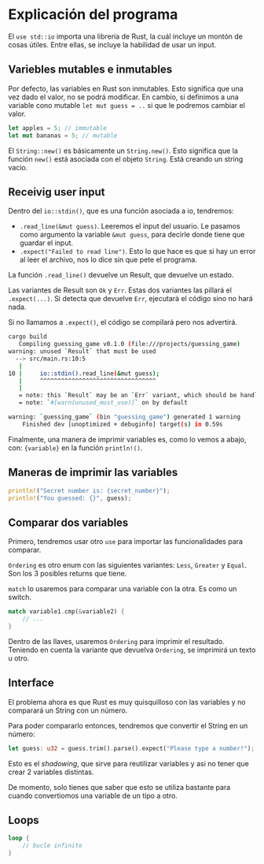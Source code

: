 # Explicación del programa

El `use std::io` importa una librería de Rust, la cuál incluye un montón de cosas útiles. Entre ellas, se incluye la habilidad de usar un input.

## Variebles mutables e inmutables

Por defecto, las variables en Rust son inmutables. Esto significa que una vez dado el valor, no se podrá modificar. En cambio, si definimos a una variable cono mutable `let mut guess = ..` si que le podremos cambiar el valor.

```rust
let apples = 5; // immutable
let mut bananas = 5; // mutable
```

El `String::new()` es básicamente un `String.new()`. Esto significa que la función `new()` está asociada con el objeto `String`. Está creando un string vacio.

## Receivig user input

Dentro del `io::stdin()`, que es una función asociada a io, tendremos:

- `.read_line(&mut guess)`. Leeremos el input del usuario. Le pasamos como argumento la variable `&mut guess`, para decirle donde tiene que guardar el input.
- `.expect("Failed to read line")`. Esto lo que hace es que si hay un error al leer el archivo, nos lo dice sin que pete el programa.

La función `.read_line()` devuelve un Result, que devuelve un estado.

Las variantes de Result son `Ok` y `Err`. Estas dos variantes las pillará el `.expect(...)`. Si detecta que devuelve `Err`, ejecutará el código sino no hará nada.

Si no llamamos a `.expect()`, el código se compilará pero nos advertirá.

```bash
cargo build
   Compiling guessing_game v0.1.0 (file:///projects/guessing_game)
warning: unused `Result` that must be used
  --> src/main.rs:10:5
   |
10 |     io::stdin().read_line(&mut guess);
   |     ^^^^^^^^^^^^^^^^^^^^^^^^^^^^^^^^^
   |
   = note: this `Result` may be an `Err` variant, which should be handled
   = note: `#[warn(unused_must_use)]` on by default

warning: `guessing_game` (bin "guessing_game") generated 1 warning
    Finished dev [unoptimized + debuginfo] target(s) in 0.59s
```

Finalmente, una manera de imprimir variables es, como lo vemos a abajo, con: `{variable}` en la función `println!()`.

## Maneras de imprimir las variables

```rust
println!("Secret number is: {secret_number}");
println!("You guessed: {}", guess);
```

## Comparar dos variables

Primero, tendremos usar otro `use` para importar las funcionalidades para comparar.

`Ordering` es otro enum con las siguientes variantes: `Less`, `Greater` y `Equal`. Son los 3 posibles returns que tiene.

`match` lo usaremos para comparar una variable con la otra. Es como un switch.

```rust
match variable1.cmp(&variable2) {
    // ...
}
```

Dentro de las llaves, usaremos `Ordering` para imprimir el resultado. Teniendo en cuenta la variante que devuelva `Ordering`, se imprimirá un texto u otro.

## Interface

El problema ahora es que Rust es muy quisquilloso con las variables y no comparará un String con un número.

Para poder compararlo entonces, tendremos que convertir el String en un número:

```rust
let guess: u32 = guess.trim().parse().expect("Please type a number!");
```

Esto es el *shadowing*, que sirve para reutilizar variables y asi no tener que crear 2 variables distintas.

De momento, solo tienes que saber que esto se utiliza bastante para cuando convertiomos una variable de un tipo a otro.

## Loops

```rust
loop {
    // bucle infinito
}
```


